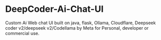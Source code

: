 # DeepCoder-Ai-Chat-UI
Custom Ai Web chat UI built on java, flask, Ollama, Cloudflare, Deepseek coder v2/deepseek v2/Codellama by Meta for Personal, developer or commercial use.
